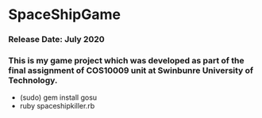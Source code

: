 # SpaceShipGame
### Release Date: July 2020
### This is my game project which was developed as part of the final assignment of COS10009 unit at Swinbunre University of Technology.
+ (sudo) gem install gosu
+ ruby spaceshipkiller.rb
